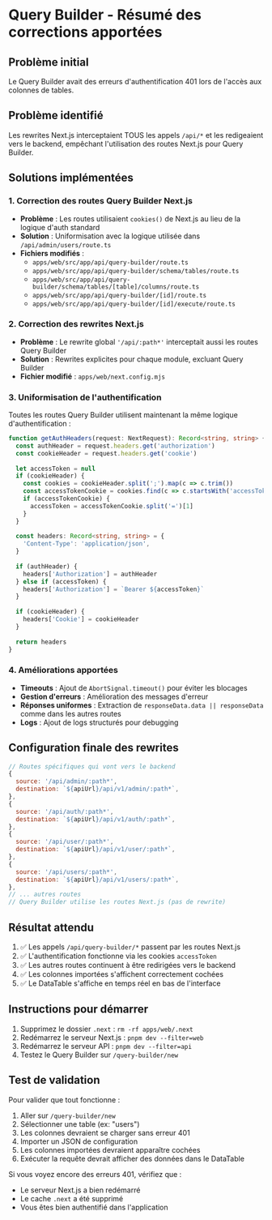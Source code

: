 # Query Builder - Résumé des corrections apportées

## Problème initial
Le Query Builder avait des erreurs d'authentification 401 lors de l'accès aux colonnes de tables.

## Problème identifié
Les rewrites Next.js interceptaient TOUS les appels `/api/*` et les redigeaient vers le backend, empêchant l'utilisation des routes Next.js pour Query Builder.

## Solutions implémentées

### 1. Correction des routes Query Builder Next.js
- **Problème** : Les routes utilisaient `cookies()` de Next.js au lieu de la logique d'auth standard
- **Solution** : Uniformisation avec la logique utilisée dans `/api/admin/users/route.ts`
- **Fichiers modifiés** :
  - `apps/web/src/app/api/query-builder/route.ts`
  - `apps/web/src/app/api/query-builder/schema/tables/route.ts`
  - `apps/web/src/app/api/query-builder/schema/tables/[table]/columns/route.ts`
  - `apps/web/src/app/api/query-builder/[id]/route.ts`
  - `apps/web/src/app/api/query-builder/[id]/execute/route.ts`

### 2. Correction des rewrites Next.js
- **Problème** : Le rewrite global `'/api/:path*'` interceptait aussi les routes Query Builder
- **Solution** : Rewrites explicites pour chaque module, excluant Query Builder
- **Fichier modifié** : `apps/web/next.config.mjs`

### 3. Uniformisation de l'authentification
Toutes les routes Query Builder utilisent maintenant la même logique d'authentification :

```typescript
function getAuthHeaders(request: NextRequest): Record<string, string> {
  const authHeader = request.headers.get('authorization')
  const cookieHeader = request.headers.get('cookie')
  
  let accessToken = null
  if (cookieHeader) {
    const cookies = cookieHeader.split(';').map(c => c.trim())
    const accessTokenCookie = cookies.find(c => c.startsWith('accessToken='))
    if (accessTokenCookie) {
      accessToken = accessTokenCookie.split('=')[1]
    }
  }
  
  const headers: Record<string, string> = {
    'Content-Type': 'application/json',
  }
  
  if (authHeader) {
    headers['Authorization'] = authHeader
  } else if (accessToken) {
    headers['Authorization'] = `Bearer ${accessToken}`
  }
  
  if (cookieHeader) {
    headers['Cookie'] = cookieHeader
  }
  
  return headers
}
```

### 4. Améliorations apportées
- **Timeouts** : Ajout de `AbortSignal.timeout()` pour éviter les blocages
- **Gestion d'erreurs** : Amélioration des messages d'erreur
- **Réponses uniformes** : Extraction de `responseData.data || responseData` comme dans les autres routes
- **Logs** : Ajout de logs structurés pour debugging

## Configuration finale des rewrites

```javascript
// Routes spécifiques qui vont vers le backend
{
  source: '/api/admin/:path*',
  destination: `${apiUrl}/api/v1/admin/:path*`,
},
{
  source: '/api/auth/:path*',
  destination: `${apiUrl}/api/v1/auth/:path*`,
},
{
  source: '/api/user/:path*',
  destination: `${apiUrl}/api/v1/user/:path*`,
},
{
  source: '/api/users/:path*',
  destination: `${apiUrl}/api/v1/users/:path*`,
},
// ... autres routes
// Query Builder utilise les routes Next.js (pas de rewrite)
```

## Résultat attendu

1. ✅ Les appels `/api/query-builder/*` passent par les routes Next.js
2. ✅ L'authentification fonctionne via les cookies `accessToken`
3. ✅ Les autres routes continuent à être redirigées vers le backend
4. ✅ Les colonnes importées s'affichent correctement cochées
5. ✅ Le DataTable s'affiche en temps réel en bas de l'interface

## Instructions pour démarrer

1. Supprimez le dossier `.next` : `rm -rf apps/web/.next`
2. Redémarrez le serveur Next.js : `pnpm dev --filter=web`
3. Redémarrez le serveur API : `pnpm dev --filter=api`
4. Testez le Query Builder sur `/query-builder/new`

## Test de validation

Pour valider que tout fonctionne :

1. Aller sur `/query-builder/new`
2. Sélectionner une table (ex: "users")
3. Les colonnes devraient se charger sans erreur 401
4. Importer un JSON de configuration
5. Les colonnes importées devraient apparaître cochées
6. Exécuter la requête devrait afficher des données dans le DataTable

Si vous voyez encore des erreurs 401, vérifiez que :
- Le serveur Next.js a bien redémarré
- Le cache `.next` a été supprimé
- Vous êtes bien authentifié dans l'application